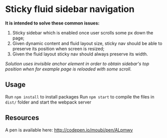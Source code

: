 # Sticky fluid sidebar navigation

**It is intended to solve these common issues:**

 1. Sticky sidebar which is enabled once user scrolls some px down the page;
 2. Given dynamic content and fluid layout size, sticky nav should be able to preserve its position when screen is resized;
 3. Given the fluid layout sticky nav should always preserve its width.

*Solution uses invisible anchor element in order to obtain sidebar's top position when for example page is reloaded with some scroll.*

## Usage
Run `npm install` to install packages
Run `npm start` to compile the files in `dist/` folder and start the webpack server

## Resources
A pen is available here: http://codepen.io/moubi/pen/ALpmwy
